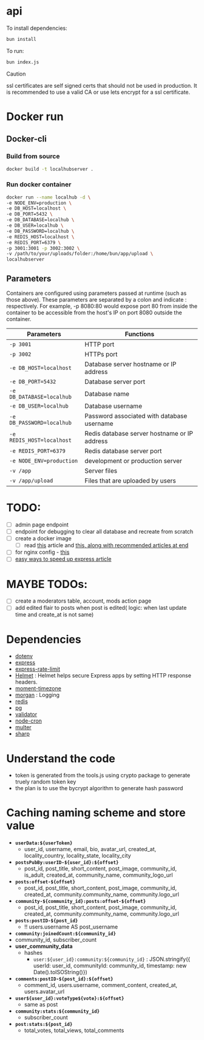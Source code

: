 # api

To install dependencies:

```bash
bun install
```

To run:

```bash
bun index.js
```
> [!CAUTION]
> ssl certificates are self signed certs that should not be used in production. 
> It is recommended to use a valid CA or use lets encrypt for a ssl certificate.

# Docker run
## Docker-cli
### Build from source 
```bash
docker build -t localhubserver .
```
### Run docker container
```bash
docker run --name localhub -d \
-e NODE_ENV=production \
-e DB_HOST=localhost \
-e DB_PORT=5432 \
-e DB_DATABASE=localhub \
-e DB_USER=localhub \
-e DB_PASSWORD=localhub \
-e REDIS_HOST=localhost \
-e REDIS_PORT=6379 \
-p 3001:3001 -p 3002:3002 \
-v /path/to/your/uploads/folder:/home/bun/app/upload \
localhubserver
```
## Parameters
Containers are configured using parameters passed at runtime (such as those above). These parameters are separated by a colon and indicate <external>:<internal> respectively. For example, -p 8080:80 would expose port 80 from inside the container to be accessible from the host's IP on port 8080 outside the container.

| Parameters  | Functions  |
|---|---|
| `-p 3001` | HTTP port |
| `-p 3002` | HTTPs port |
| `-e DB_HOST=localhost` | Database server hostname or IP address |
| `-e DB_PORT=5432` | Database server port |
| `-e DB_DATABASE=localhub` | Database name |
| `-e DB_USER=localhub` | Database username |
| `-e DB_PASSWORD=localhub` | Password associated with database username |
| `-e REDIS_HOST=localhost` | Redis database server hostname or IP address |
| `-e REDIS_PORT=6379` | Redis database server port |
| `-e NODE_ENV=production`  | development or production server  |
| `-v /app`  | Server files  |
| `-v /app/upload`  | Files that are uploaded by users  |


# TODO:
- [ ] admin page endpoint
- [ ] endpoint for debugging to clear all database and recreate from scratch
- [ ] create a docker image 
  - [ ] read [this](https://dev.to/duncanlew/best-practices-for-reducing-the-docker-image-size-for-a-nodejs-application-2m7a) article and [this, along with recommended articles at end](https://blog.devgenius.io/reduce-the-size-of-your-node-js-docker-image-by-up-to-90-53aad23890e2)
- [ ] for nginx config - [this](https://stackoverflow.com/a/54403319)
- [ ] [easy ways to speed up express article](https://stackabuse.com/6-easy-ways-to-speed-up-express/)

# MAYBE TODOs:
- [ ] create a moderators table, account, mods action page
- [ ] add edited flair to posts when post is edited( logic: when last update time and create_at is not same)

# Dependencies
- [dotenv](https://www.npmjs.com/package/dotenv)
- [express](https://www.npmjs.com/package/express)
- [express-rate-limit](https://www.npmjs.com/package/express-rate-limit)
- [Helmet](https://www.npmjs.com/package/helmet) : Helmet helps secure Express apps by setting HTTP response headers.
- [moment-timezone](https://www.npmjs.com/package/moment-timezone)
- [morgan](https://www.npmjs.com/package/morgan) : Logging
- [redis](https://www.npmjs.com/package/redis)
- [pg](https://www.npmjs.com/package/pg)
- [validator](https://www.npmjs.com/package/validator)
- [node-cron](https://www.npmjs.com/package/node-cron)
- [multer](https://www.npmjs.com/package/multer)
- [sharp](https://www.npmjs.com/package/sharp)

# Understand the code
- token is generated from the tools.js using crypto package to generate truely random token key
- the plan is to use the bycrypt algorithm to generate hash password

# Caching naming scheme and store value
- **`userData:${userToken}`**
  - user_id, username, email, bio, avatar_url, created_at, locality_country, locality_state, locality_city
- **`postsPubBy:userID-${user_id}:${offset}`**
  - post_id, post_title, short_content, post_image, community_id, is_adult, created_at, community_name, community_logo_url
- **`posts:offset-${offset}`**
  - post_id, post_title, short_content, post_image, community_id, created_at, community.community_name, community.logo_url
- **`community-${community_id}:posts:offset-${offset}`**
  - post_id, post_title, short_content, post_image, community_id, created_at, community.community_name, community.logo_url
- **`posts:postID-${post_id}`**
  - !! users.username AS post_username
- **`community:joinedCount:${community_id}`**
- community_id, subscriber_count
- **user_community_data**
  - hashes
    - `user:${user_id}:community:${community_id}` : JSON.stringify({ userId: user_id, communityId: community_id, timestamp: new Date().toISOString()})
- **`comments:postID-${post_id}:${offset}`**
  - comment_id, users.username, comment_content, created_at, users.avatar_url
- **`user${user_id}:voteType${vote}:${offset}`**
  - same as post
- **`community:stats:${community_id}`**
  - subscriber_count
- **`post:stats:${post_id}`**
  - total_votes, total_views, total_comments